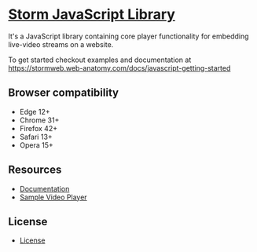 # [Storm JavaScript Library](http://stormstreaming.com/)

It's a JavaScript library containing core player functionality for embedding live-video streams on a website.

To get started checkout examples and documentation at https://stormweb.web-anatomy.com/docs/javascript-getting-started

Browser compatibility
---------------------
* Edge 12+
* Chrome 31+
* Firefox 42+
* Safari 13+
* Opera 15+

## Resources

- [Documentation](https://www.stormstreaming.com/docs)
- [Sample Video Player](https://github.com/StormStreaming/stormplayer-js)


## License

- [License](LICENSE.txt)